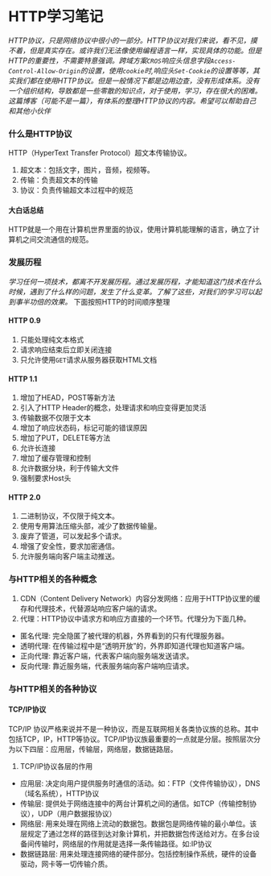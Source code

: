 # HTTP学习笔记
_HTTP协议，只是网络协议中很小的一部分。HTTP协议对我们来说，看不见，摸不着，但是真实存在。或许我们无法像使用编程语言一样，实现具体的功能。但是HTTP的重要性，不需要特意强调。跨域方案`CROS`响应头信息字段`Access-Control-Allow-Origin`的设置，使用`cookie`时,响应头`Set-Cookie`的设置等等，其实我们都在使用HTTP协议。但是一般情况下都是边用边查，没有形成体系。没有一个组织结构，导致都是一些零散的知识点，对于使用，学习，存在很大的困难。这篇博客（可能不是一篇），有体系的整理HTTP协议的内容。希望可以帮助自己和其他小伙伴_

### 什么是HTTP协议
  HTTP（HyperText Transfer Protocol）超文本传输协议。
  1. 超文本：包括文字，图片，音频，视频等。
  2. 传输：负责超文本的传输
  3. 协议：负责传输超文本过程中的规范
#### 大白话总结
  HTTP就是一个用在计算机世界里面的协议，使用计算机能理解的语言，确立了计算机之间交流通信的规范。

### 发展历程
  _学习任何一项技术，都离不开发展历程。通过发展历程，才能知道这门技术在什么时候，遇到了什么样的问题，发生了什么变革。了解了这些，对我们的学习可以起到事半功倍的效果。_
下面按照HTTP的时间顺序整理
#### HTTP 0.9 
1. 只能处理纯文本格式
2. 请求响应结束后立即关闭连接
3. 只允许使用`GET`请求从服务器获取HTML文档
#### HTTP 1.1
1. 增加了HEAD，POST等新方法
2. 引入了HTTP Header的概念，处理请求和响应变得更加灵活
3. 传输数据不仅限于文本
4. 增加了响应状态码，标记可能的错误原因
5. 增加了PUT，DELETE等方法
6. 允许长连接
7. 增加了缓存管理和控制
8. 允许数据分块，利于传输大文件
9. 强制要求Host头
#### HTTP 2.0
1. 二进制协议，不仅限于纯文本。
2. 使用专用算法压缩头部，减少了数据传输量。
3. 废弃了管道，可以发起多个请求。
4. 增强了安全性，要求加密通信。
5. 允许服务端向客户端主动推送。


### 与HTTP相关的各种概念
1. CDN（Content Delivery Network）内容分发网络：应用于HTTP协议里的缓存和代理技术，代替源站响应客户端的请求。
2. 代理：HTTP协议中请求方和响应方直接的一个环节。代理分为下面几种。
- 匿名代理: 完全隐匿了被代理的机器，外界看到的只有代理服务器。
- 透明代理: 在传输过程中是“透明开放”的，外界即知道代理也知道客户端。
- 正向代理: 靠近客户端，代表客户端向服务端发送请求。
- 反向代理: 靠近服务端，代表服务端向客户端响应请求。


### 与HTTP相关的各种协议
#### TCP/IP协议
  TCP/IP 协议严格来说并不是一种协议，而是互联网相关各类协议族的总称。其中包括TCP，IP，HTTP等协议。TCP/IP协议族最重要的一点就是分层。按照层次分为以下四层：应用层，传输层，网络层，数据链路层。
  1. TCP/IP协议各层的作用
  - 应用层: 决定向用户提供服务时通信的活动。如：FTP（文件传输协议），DNS（域名系统），HTTP协议
  - 传输层: 提供处于网络连接中的两台计算机之间的通信。如TCP（传输控制协议），UDP（用户数据报协议）
  - 网络层: 用来处理在网络上流动的数据包。数据包是网络传输的最小单位。该层规定了通过怎样的路径到达对象计算机，并把数据包传送给对方。在多台设备间传输时，网络层的作用就是选择一条传输路径。如:IP协议
  - 数据链路层: 用来处理连接网络的硬件部分。包括控制操作系统，硬件的设备驱动，网卡等一切传输介质。
